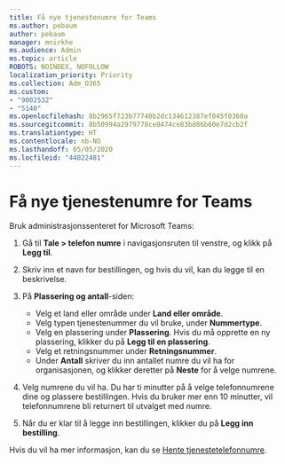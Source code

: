 ```yaml
---
title: Få nye tjenestenumre for Teams
ms.author: pebaum
author: pebaum
manager: mnirkhe
ms.audience: Admin
ms.topic: article
ROBOTS: NOINDEX, NOFOLLOW
localization_priority: Priority
ms.collection: Adm_O365
ms.custom:
- "9002532"
- "5140"
ms.openlocfilehash: 8b2965f723b77740b2dc134612387ef045f0360a
ms.sourcegitcommit: 8b50994a2979778ce8474ce83bd86b60e7d2cb2f
ms.translationtype: HT
ms.contentlocale: nb-NO
ms.lasthandoff: 05/05/2020
ms.locfileid: "44022481"
---
```

# <a name="get-new-service-numbers-for-teams"></a>Få nye tjenestenumre for Teams

Bruk administrasjonssenteret for Microsoft Teams:

1. Gå til **Tale > telefon numre** i navigasjonsruten til venstre, og klikk på **Legg til**.
2. Skriv inn et navn for bestillingen, og hvis du vil, kan du legge til en beskrivelse.
3. På **Plassering og antall**-siden:

    - Velg et land eller område under **Land eller område**.
    - Velg typen tjenestenummer du vil bruke, under **Nummertype**.
    - Velg en plassering under **Plassering**. Hvis du må opprette en ny plassering, klikker du på **Legg til en plassering**.
    - Velg et retningsnummer under **Retningsnummer**.
    - Under **Antall** skriver du inn antallet numre du vil ha for organisasjonen, og klikker deretter på **Neste** for å velge numrene.
    
4. Velg numrene du vil ha. Du har ti minutter på å velge telefonnumrene dine og plassere bestillingen. Hvis du bruker mer enn 10 minutter, vil telefonnumrene bli returnert til utvalget med numre.
5. Når du er klar til å legge inn bestillingen, klikker du på **Legg inn bestilling**.

Hvis du vil ha mer informasjon, kan du se [Hente tjenestetelefonnumre](https://docs.microsoft.com/microsoftteams/getting-service-phone-numbers).
